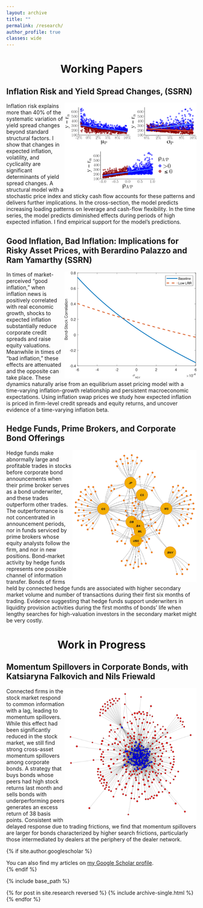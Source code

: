 ```yaml
---
layout: archive
title: ""
permalink: /research/
author_profile: true
classes: wide
---
```

<div style="text-align: center;">
    <h1>Working Papers</h1>
</div>

<div style="text-align: left;">
    <h2>Inflation Risk and Yield Spread Changes, (SSRN)</h2>
</div>
<div style="overflow: auto;">
    <img src="/images/model_plot_all.png" alt="Image for Inflation Risk and Yield Spread Changes" style="float: right;   max-width: 350px;
max-height: 350px;">
    <div>
        <text>
        Inflation risk explains more than 40% of the systematic variation of yield spread changes beyond standard structural factors. I show that changes in expected inflation, volatility, and cyclicality are significant determinants of yield spread changes. A structural model with a stochastic price index and sticky cash flow accounts for these patterns and delivers further implications. In the cross-section, the model predicts increasing loading patterns on leverage and cash-flow flexibility. In the time series, the model predicts diminished effects during periods of high expected inflation. I find empirical support for the model’s predictions.
        </text>
    </div>
</div>


<div style="text-align: left;">
    <h2>Good Inflation, Bad Inflation: Implications for Risky Asset Prices, with Berardino Palazzo and Ram Yamarthy (SSRN)</h2>
</div>
<div style="overflow: auto;">
<img src="/images/bondstockcorr_xcpicov.png" alt="Image for Good Inflation, Bad Inflation: Implications for Risky Asset Prices" style="float: right; max-width: 350px; max-height: 350px;">
    <div>
      <text>
      In times of market-perceived “good inflation,” when inflation news is positively correlated with real economic growth, shocks to expected inflation substantially reduce corporate credit spreads and raise equity valuations. Meanwhile in times of “bad inflation,” these effects are attenuated and the opposite can take place. These dynamics naturally arise from an equilibrium asset pricing model with a time-varying inflation-growth relationship and persistent macroeconomic expectations. Using inflation swap prices we study how expected inflation is priced in firm-level credit spreads and equity returns, and uncover evidence of a time-varying inflation beta.
      </text>
    </div>
</div>



<div style="text-align: left;">
    <h2>Hedge Funds, Prime Brokers, and Corporate Bond Offerings</h2>
</div>
<div style="overflow: auto;">
<img src="/images/Plot_HF_PB_2019.jpg" alt="Image for Hedge Funds, Prime Brokers, and Corporate Bond Offerings" style="float: right; max-width: 350px;
max-height: 350px;">
    <div>
<text>
Hedge funds make abnormally large and profitable trades in stocks before corporate bond announcements when their prime broker serves as a bond underwriter, and these trades outperform other trades. The outperformance is not concentrated in announcement periods, nor in funds serviced by prime brokers whose equity analysts follow the firm, and nor in new positions. Bond-market activity by hedge funds represents one possible channel of information transfer. Bonds of firms held by connected hedge funds are associated with higher secondary market volume and number of transactions during their first six months of trading. Evidence suggesting that hedge funds support underwriters in liquidity provision activities during the first months of bonds’ life when lengthy searches for high-valuation investors in the secondary market might be very costly. 
</text>
    </div>
</div>

<div style="text-align: center;">
    <h1>Work in Progress</h1>
</div>

<div style="text-align: left;">
    <h2>Momentum Spillovers in Corporate Bonds, with Katsiaryna Falkovich and Nils Friewald</h2>
</div>
<div style="overflow: auto;">
<img src="/images/network_graph.png" alt="Image for Momentum Spillovers in Corporate Bonds" style="float: right; max-width: 350px; max-height: 350px;">
    <div>
<text>
Connected firms in the stock market respond to common information with a lag, leading to momentum spillovers. While this effect had been significantly reduced in the stock market, we still find strong cross-asset momentum spillovers among corporate bonds. A strategy that buys bonds whose peers had high stock returns last month and sells bonds with underperforming peers generates an excess return of 38 basis points. Consistent with delayed response due to trading frictions, we find that momentum spillovers are larger for bonds characterized by higher search frictions, particularly those intermediated by dealers at the periphery of the dealer network.
</text>
    </div>
</div>





{% if site.author.googlescholar %}
  <div class="wordwrap">You can also find my articles on <a href="{{site.author.googlescholar}}">my Google Scholar profile</a>.</div>
{% endif %}

{% include base_path %}

{% for post in site.research reversed %}
  {% include archive-single.html %}
{% endfor %}
